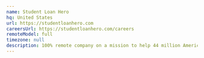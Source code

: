 ```yaml
---
name: Student Loan Hero
hq: United States
url: https://studentloanhero.com
careersUrl: https://studentloanhero.com/careers
remoteModel: full
timezone: null
description: 100% remote company on a mission to help 44 million Americans manage and repay over $1.4 trillion in student loan.
---
```

